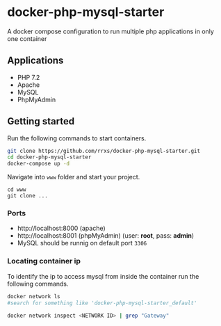 # docker-php-mysql-starter
A docker compose configuration to run multiple php applications in only one container

## Applications

- PHP 7.2
- Apache
- MySQL
- PhpMyAdmin

## Getting started

Run the following commands to start containers.

```bash
git clone https://github.com/rrxs/docker-php-mysql-starter.git
cd docker-php-mysql-starter
docker-compose up -d
```

Navigate into `www` folder and start your project.

```
cd www
git clone ...
```

### Ports

- http://localhost:8000 (apache)
- http://localhost:8001 (phpMyAdmin) (user: **root**, pass: **admin**)
- MySQL should be runnig on default port `3306`

### Locating container ip

To identify the ip to access mysql from inside the container run the following commands.

```bash
docker network ls
#search for something like 'docker-php-mysql-starter_default'

docker network inspect <NETWORK ID> | grep "Gateway"
```
